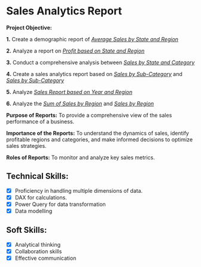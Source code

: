 # Sales Analytics Report

**Project Objective:**

**1.** Create a demographic report of _[Average Sales by State and Region](https://github.com/rasidatyekeen/PowerBI_Sales-Analytics-Report/blob/main/Average%20of%20Sales%20by%20state%20and%20Region.png)_

**2.** Analyze a report on _[Profit based on State and Region](https://github.com/rasidatyekeen/PowerBI_Sales-Analytics-Report/blob/main/Profit%20by%20State%20and%20Region.png)_

**3.** Conduct a comprehensive analysis between _[Sales by State and Category](https://github.com/rasidatyekeen/PowerBI_Sales-Analytics-Report/blob/main/Sales%20by%20State%20and%20Category.png)_

**4.** Create a sales analytics report based on _[Sales by Sub-Category](https://github.com/rasidatyekeen/PowerBI_Sales-Analytics-Report/blob/main/Sales%20by%20Sub-Category.png)_ and _[Sales by Sub-Category](https://github.com/rasidatyekeen/PowerBI_Sales-Analytics-Report/blob/main/Sum%20of%20Sales%20by%20Sub-Category.png)_

**5.** Analyze _[Sales Report based on Year and Region](https://github.com/rasidatyekeen/PowerBI_Sales-Analytics-Report/blob/main/Sales%20by%20Year%20and%20Region.png)_

**6.** Analyze the _[Sum of Sales by Region](https://github.com/rasidatyekeen/PowerBI_Sales-Analytics-Report/blob/main/Sum%20of%20Sales%20by%20Region%202.png)_ and _[Sales by Region](https://github.com/rasidatyekeen/PowerBI_Sales-Analytics-Report/blob/main/Sum%20of%20Sales%20by%20Region.png)_

**Purpose of Reports:** To provide a comprehensive view of the sales performance of a business.

**Importance of the Reports:** To understand the dynamics of sales, identify profitable regions and categories, and make informed decisions to optimize sales strategies.

**Roles of Reports:** To monitor and analyze key sales metrics.

## Technical Skills:
- [x] Proficiency in handling multiple dimensions of data.
- [x] DAX for calculations.
- [x] Power Query for data transformation
- [x] Data modelling

## Soft Skills:
- [x] Analytical thinking
- [x] Collaboration skills
- [x] Effective communication
